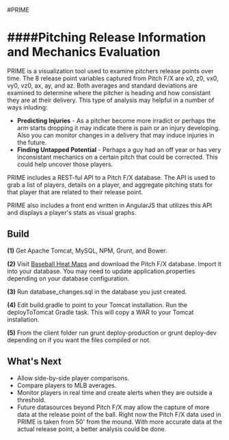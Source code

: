 #PRIME

####Pitching Release Information and Mechanics Evaluation
=====

PRIME is a visualization tool used to examine pitchers release points over time.  The 8 release point variables captured from Pitch F/X are x0, z0, vx0, vy0, vz0, ax, ay, and az.  Both averages and standard deviations are examined to determine where the pitcher is heading and how consistant they are at their delivery.  This type of analysis may helpful in a number of ways inluding:

* **Predicting Injuries** - As a pitcher become more irradict or perhaps the arm starts dropping it may indicate there is pain or an injury developing.  Also you can monitor changes in a delivery that may induce injuries in the future.
* **Finding Untapped Potential** - Perhaps a guy had an off year or has very inconsistant mechanics on a certain pitch that could be corrected.  This could help uncover those players.

PRIME includes a REST-ful API to a Pitch F/X database.  The API is used to grab a list of players, details on a player, and aggregate pitching stats for that player that are related to their release point.

PRIME also includes a front end written in AngularJS that utilizes this API and displays a player's stats as visual graphs.


## Build

**(1)** Get Apache Tomcat, MySQL, NPM, Grunt, and Bower.

**(2)** Visit [Baseball Heat Maps](http://www.baseballheatmaps.com/pitch-fx-download/) and download the Pitch F/X database.  Import it into your database.  You may need to update application.properties depending on your database configuration.

**(3)** Run database_changes.sql in the database you just created.

**(4)** Edit build.gradle to point to your Tomcat installation.  Run the deployToTomcat Gradle task.  This will copy a WAR to your Tomcat installation.

**(5)** From the client folder run grunt deploy-production or grunt deploy-dev depending on if you want the files compiled or not.


## What's Next

* Allow side-by-side player comparisons.
* Compare players to MLB averages.
* Monitor players in real time and create alerts when they are outside a threshold.
* Future datasources beyond Pitch F/X may allow the capture of more data at the release point of the ball.  Right now the Pitch F/X data used in PRIME is taken from 50' from the mound.  With more accurate data at the actual release point, a better analysis could be done.
